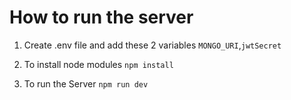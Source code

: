 # How to run the server

1. Create .env file and add these 2 variables
`MONGO_URI`,`jwtSecret`

2. To install node modules
`npm install`

3. To run the Server
`npm run dev`
